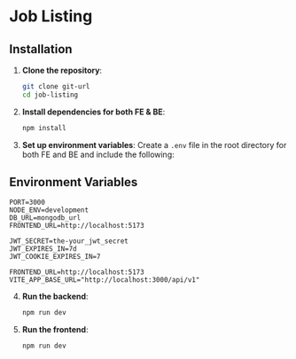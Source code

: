 # Job Listing

## Installation

1. **Clone the repository**:

   ```bash
   git clone git-url
   cd job-listing
   ```

2. **Install dependencies for both FE & BE**:

   ```bash
   npm install
   ```

3. **Set up environment variables**:
   Create a `.env` file in the root directory for both FE and BE and include the following:

## Environment Variables

```env BE
PORT=3000
NODE_ENV=development
DB_URL=mongodb_url
FRONTEND_URL=http://localhost:5173

JWT_SECRET=the-your_jwt_secret
JWT_EXPIRES_IN=7d
JWT_COOKIE_EXPIRES_IN=7
```

```env FE
FRONTEND_URL=http://localhost:5173
VITE_APP_BASE_URL="http://localhost:3000/api/v1"

```

4. **Run the backend**:

   ```bash
   npm run dev
   ```

5. **Run the frontend**:
   ```bash
   npm run dev
   ```
